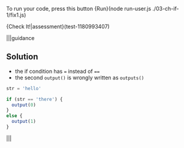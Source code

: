 To run your code, press this button {Run}(node run-user.js ./03-ch-if-1/fix1.js)

{Check It!|assessment}(test-1180993407)

|||guidance
## Solution

- the if condition has `=` instead of `==`
- the second `output()` is wrongly written as `outputs()`

```javascript
str = 'hello'

if (str == 'there') {
  output(0)
}
else {
  output(1)
}
```
|||